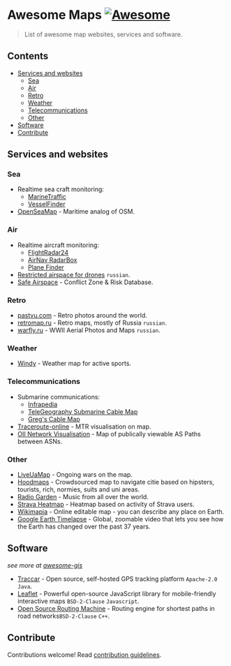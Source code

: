 # Awesome Maps [![Awesome](https://awesome.re/badge-flat2.svg)](https://awesome.re)

> List of awesome map websites, services and software.

## Contents

- [Services and websites](#services-and-websites)
  - [Sea](#sea)
  - [Air](#air)
  - [Retro](#retro)
  - [Weather](#weather)
  - [Telecommunications](#telecommunications)
  - [Other](#other)
- [Software](#software)
- [Contribute](#contribute)

## Services and websites
### Sea

- Realtime sea craft monitoring:
  - [MarineTraffic](https://www.marinetraffic.com)
  - [VesselFinder](https://www.vesselfinder.com)
- [OpenSeaMap](http://map.openseamap.org) - Maritime analog of OSM.

### Air

- Realtime aircraft monitoring:
  - [FlightRadar24](https://www.flightradar24.com)
  - [AirNav RadarBox](https://www.radarbox.com)
  - [Plane Finder](https://planefinder.net/)
- [Restricted airspace for drones](https://pilothub.ru/airmap) `russian`.
- [Safe Airspace](https://safeairspace.net/) - Conflict Zone & Risk Database.

### Retro

- [pastvu.com](https://pastvu.com/) - Retro photos around the world.
- [retromap.ru](http://retromap.ru/) - Retro maps, mostly of Russia `russian`.
- [warfly.ru](http://warfly.ru/) -  WWII Aerial Photos and Maps `russian`.


### Weather

- [Windy](https://www.windy.com/) - Weather map for active sports.

### Telecommunications

- Submarine communications:
  - [Infrapedia](https://www.infrapedia.com/app)
  - [TeleGeography Submarine Cable Map](https://www.submarinecablemap.com/)
  - [Greg's Cable Map](https://cablemap.info/_default.aspx)
- [Traceroute-online](https://traceroute-online.com/) - MTR visualisation on map.
- [OII Network Visualisation](http://thyme.apnic.net/BGP/) - Map of publically viewable AS Paths between ASNs.


### Other

- [LiveUaMap](https://liveuamap.com) - Ongoing wars on the map.
- [Hoodmaps](https://hoodmaps.com/) - Crowdsourced map to navigate citie based on hipsters, tourists, rich, normies, suits and uni areas.
- [Radio Garden](http://radio.garden/) - Music from all over the world.
- [Strava Heatmap](https://www.strava.com/heatmap) - Heatmap based on activity of Strava users.
- [Wikimapia](https://wikimapia.org/) - Online editable map - you can describe any place on Earth.
- [Google Earth Timelapse](https://earthengine.google.com/timelapse/) - Global, zoomable video that lets you see how the Earth has changed over the past 37 years.

## Software
*see more at [awesome-gis](https://github.com/sshuair/awesome-gis)*

- [Traccar](https://www.traccar.org/) - Open source, self-hosted GPS tracking platform `Apache-2.0` `Java`.
- [Leaflet](https://leafletjs.com/) - Powerful open-source JavaScript library for mobile-friendly interactive maps `BSD-2-Clause` `Javascript`.
- [Open Source Routing Machine](http://project-osrm.org/) - Routing engine for shortest paths in road networks`BSD-2-Clause` `C++`.


## Contribute

Contributions welcome! Read [contribution guidelines](contribution.md).
